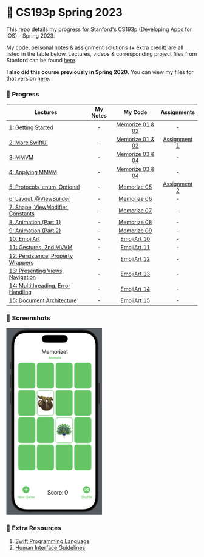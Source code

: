# 🎒 CS193p Spring 2023
This repo details my progress for Stanford's CS193p (Developing Apps for iOS) - Spring 2023.

My code, personal notes & assignment solutions (+ extra credit) are all listed in the table below. 
Lectures, videos & corresponding project files from Stanford can be found [here](https://cs193p.sites.stanford.edu/2023).

**I also did this course previously in Spring 2020.** You can view my files for that version [here](https://github.com/sk-ruban/CS193p/tree/master/2020).

### 🚧 Progress
| Lectures | My Notes | My Code | Assignments |
| --------------- | :-------------: | :-------------: | :-------------: |
| [1: Getting Started](https://www.youtube.com/watch?v=n1qabtjZ_jg) | - | [Memorize 01 & 02](https://github.com/sk-ruban/CS193p/tree/master/01%20%26%2002%20Memorize) | - |
| [2: More SwiftUI](https://www.youtube.com/watch?v=sXiD-2XrkKQ) | - | [Memorize 01 & 02](https://github.com/sk-ruban/CS193p/tree/master/01%20%26%2002%20Memorize) | [Assignment 1](https://github.com/sk-ruban/CS193p/tree/master/Assignment%2001) |
| [3: MMVM](https://www.youtube.com/watch?v=W1ymVx6dmvc) | - | [Memorize 03 & 04](https://github.com/sk-ruban/CS193p/tree/master/03%20%26%2004%20Memorize) | - |
| [4: Applying MMVM](https://www.youtube.com/watch?v=4CkEVfdqjLw) | - | [Memorize 03 & 04](https://github.com/sk-ruban/CS193p/tree/master/03%20%26%2004%20Memorize) | - |
| [5: Protocols, enum, Optional](https://youtu.be/F1x-H8kEwo8) | - | [Memorize 05](https://github.com/sk-ruban/CS193p/tree/master/05%20Memorize) | [Assignment 2](https://github.com/sk-ruban/CS193p/tree/master/Assignment%2002) |
| [6: Layout, @ViewBuilder](https://youtu.be/fYlMD9llu7w) | - | [Memorize 06](https://github.com/sk-ruban/CS193p/tree/master/06%20Memorize) | - |
| [7: Shape, ViewModifier, Constants](https://youtu.be/KR7DXJYhkBw) | - | [Memorize 07](https://github.com/sk-ruban/CS193p/tree/master/07%20Memorize) | - |
| [8: Animation (Part 1)](https://youtu.be/L7hmw4ISh1A) | - | [Memorize 08](https://github.com/sk-ruban/CS193p/tree/master/08%20Memorize) | - |
| [9: Animation (Part 2)](https://youtu.be/RCwmYEis5nA) | - | [Memorize 09](https://github.com/sk-ruban/CS193p/tree/master/09%20Memorize) | - |
| [10: EmojiArt](https://youtu.be/GmNzu_jL5-o) | - | [EmojiArt 10](https://github.com/sk-ruban/CS193p/tree/master/10%20EmojiArt) | - |
| [11: Gestures, 2nd MVVM](https://youtu.be/w847hVcSYPs) | - | [EmojiArt 11](https://github.com/sk-ruban/CS193p/tree/master/11%20EmojiArt) | - |
| [12: Persistence, Property Wrappers](https://youtu.be/SiRehcQ6RVE) | - | [EmojiArt 12](https://github.com/sk-ruban/CS193p/tree/master/12%20EmojiArt) | - |
| [13: Presenting Views, Navigation](https://youtu.be/OEGoIlHHyXw) | - | [EmojiArt 13](https://github.com/sk-ruban/CS193p/tree/master/13%20EmojiArt) | - |
| [14: Multithreading, Error Handling](https://youtu.be/9gA1_Ipm-yY) | - | [EmojiArt 14](https://github.com/sk-ruban/CS193p/tree/master/14%20EmojiArt) | - |
| [15: Document Architecture](https://youtu.be/vaX3EU4mhXs) | - | [EmojiArt 15](https://github.com/sk-ruban/CS193p/tree/master/15%20EmojiArt) | - |

### 📸 Screenshots
<img src="https://raw.githubusercontent.com/sk-ruban/CS193p/master/Assignment%2002/screenshot.png" width=50% height=50%>

### 🍕 Extra Resources
1. [Swift Programming Language](https://docs.swift.org/swift-book/documentation/the-swift-programming-language/)
2. [Human Interface Guidelines](https://developer.apple.com/design/human-interface-guidelines/)